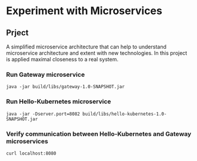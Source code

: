 # Experiment with Microservices

## Prject

A simplified microservice architecture that can help to understand microservice architecture and extent with new technologies. In this project is applied maximal closeness to a real system.

### Run Gateway microservice

`java -jar build/libs/gateway-1.0-SNAPSHOT.jar`

### Run Hello-Kubernetes microservice

`java -jar -Dserver.port=8082 build/libs/hello-kubernetes-1.0-SNAPSHOT.jar `

### Verify communication between Hello-Kubernetes and Gateway microservices

`curl localhost:8080`
